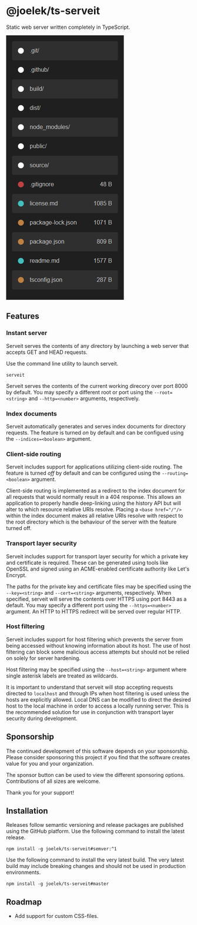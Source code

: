 # @joelek/ts-serveit

Static web server written completely in TypeScript.

![](./public/images/mobile.png)

## Features

### Instant server

Serveit serves the contents of any directory by launching a web server that accepts GET and HEAD requests.

Use the command line utility to launch serveit.

```
serveit
```

Serveit serves the contents of the current working direcory over port 8000 by default. You may specify a different root or port using the `--root=<string>` and `--http=<number>` arguments, respectively.

### Index documents

Serveit automatically generates and serves index documents for directory requests. The feature is turned _on_ by default and can be configued using the `--indices=<boolean>` argument.

### Client-side routing

Serveit includes support for applications utilizing client-side routing. The feature is turned _off_ by default and can be configured using the `--routing=<boolean>` argument.

Client-side routing is implemented as a redirect to the index document for all requests that would normally result in a 404 response. This allows an application to properly handle deep-linking using the history API but will alter to which resource relative URIs resolve. Placing a `<base href="/"/>` within the index document makes all relative URIs resolve with respect to the root directory which is the behaviour of the server with the feature turned off.

### Transport layer security

Serveit includes support for transport layer security for which a private key and certificate is required. These can be generated using tools like OpenSSL and signed using an ACME-enabled certificate authority like Let's Encrypt.

The paths for the private key and certificate files may be specified using the `--key=<string>` and `--cert=<string>` arguments, respectively. When specified, serveit will serve the contents over HTTPS using port 8443 as a default. You may specify a different port using the `--https=<number>` argument. An HTTP to HTTPS redirect will be served over regular HTTP.

### Host filtering

Serveit includes support for host filtering which prevents the server from being accessed without knowing information about its host. The use of host filtering can block some malicious access attempts but should not be relied on solely for server hardening.

Host filtering may be specified using the `--host=<string>` argument where single asterisk labels are treated as wildcards.

It is important to understand that serveit will stop accepting requests directed to `localhost` and through IPs when host filtering is used unless the hosts are explicitly allowed. Local DNS can be modified to direct the desired host to the local machine in order to access a locally running server. This is the recommended solution for use in conjunction with transport layer security during development.

## Sponsorship

The continued development of this software depends on your sponsorship. Please consider sponsoring this project if you find that the software creates value for you and your organization.

The sponsor button can be used to view the different sponsoring options. Contributions of all sizes are welcome.

Thank you for your support!

## Installation

Releases follow semantic versioning and release packages are published using the GitHub platform. Use the following command to install the latest release.

```
npm install -g joelek/ts-serveit#semver:^1
```

Use the following command to install the very latest build. The very latest build may include breaking changes and should not be used in production environments.

```
npm install -g joelek/ts-serveit#master
```

## Roadmap

* Add support for custom CSS-files.
